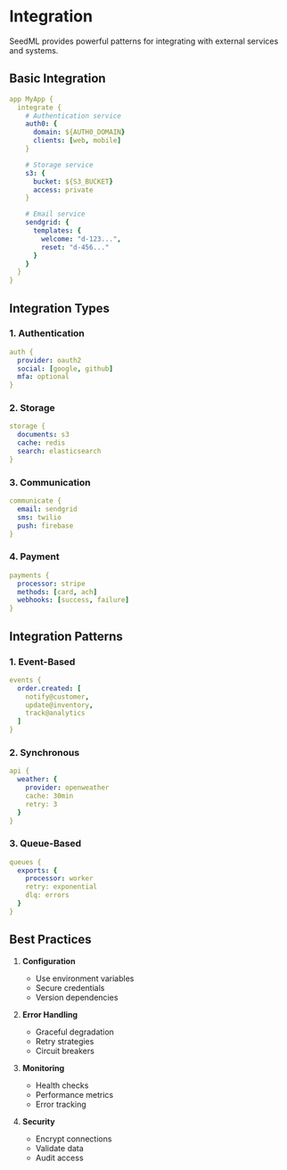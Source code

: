 # Integration

SeedML provides powerful patterns for integrating with external services and systems.

## Basic Integration

```yaml
app MyApp {
  integrate {
    # Authentication service
    auth0: {
      domain: ${AUTH0_DOMAIN}
      clients: [web, mobile]
    }

    # Storage service
    s3: {
      bucket: ${S3_BUCKET}
      access: private
    }

    # Email service
    sendgrid: {
      templates: {
        welcome: "d-123...",
        reset: "d-456..."
      }
    }
  }
}
```

## Integration Types

### 1. Authentication
```yaml
auth {
  provider: oauth2
  social: [google, github]
  mfa: optional
}
```

### 2. Storage
```yaml
storage {
  documents: s3
  cache: redis
  search: elasticsearch
}
```

### 3. Communication
```yaml
communicate {
  email: sendgrid
  sms: twilio
  push: firebase
}
```

### 4. Payment
```yaml
payments {
  processor: stripe
  methods: [card, ach]
  webhooks: [success, failure]
}
```

## Integration Patterns

### 1. Event-Based
```yaml
events {
  order.created: [
    notify@customer,
    update@inventory,
    track@analytics
  ]
}
```

### 2. Synchronous
```yaml
api {
  weather: {
    provider: openweather
    cache: 30min
    retry: 3
  }
}
```

### 3. Queue-Based
```yaml
queues {
  exports: {
    processor: worker
    retry: exponential
    dlq: errors
  }
}
```

## Best Practices

1. **Configuration**
   - Use environment variables
   - Secure credentials
   - Version dependencies

2. **Error Handling**
   - Graceful degradation
   - Retry strategies
   - Circuit breakers

3. **Monitoring**
   - Health checks
   - Performance metrics
   - Error tracking

4. **Security**
   - Encrypt connections
   - Validate data
   - Audit access
